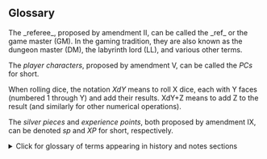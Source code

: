 <h2>Glossary</h2>
The _referee_, proposed by amendment II, can be called the _ref_ or the game master (GM). In the gaming tradition, they are also known as the dungeon master (DM), the labyrinth lord (LL), and various other terms.

The _player characters_, proposed by amendment V, can be called the _PCs_ for short.

When rolling dice, the notation _XdY_ means to roll X dice, each with Y faces (numbered 1 through Y) and add their results. XdY+Z means to add Z to the result (and similarly for other numerical operations).

The _silver pieces_ and _experience points_, both proposed by amendment IX, can be denoted _sp_ and _XP_ for short, respectively.

<details><summary markdown="span">Click for glossary of terms appearing in history and notes sections</summary>

The evolution of rules happens partly through play and partly outside it. Play is typically organised into campaigns, where one campaign usually has some sense of unity in referees, players, setting, and when it is played. If a campaign is not otherwise named, these notes will refer to it by the name of the city that served as the main home base for the characters, if applicable, followed by the year in which it was played.

_Maastricht '18_ was the campaign that started off the 3d6 Constitution. Natalie Kilhamn was the referee; there was a core player troupe of five players, and a few guest players joined some of the sessions. It ran for nine sessions over two weeks.
</details><br/>
